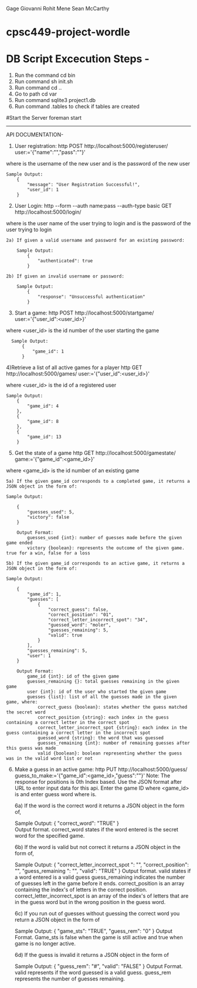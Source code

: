 Gage Giovanni
Rohit Mene
Sean McCarthy
# cpsc449-project-wordle

# DB Script Excecution Steps -
   1) Run the command  cd bin
   2) Run command sh init.sh
   3) Run command cd ..
   4) Go to path   cd var
   5) Run command  sqlite3 project1.db
   6) Run command .tables  to check if tables are created

#Start the Server 
   foreman start

-----------------------

API DOCUMENTATION-
1) User registration:
  http POST http://localhost:5000/registeruser/ user:='{"name":"<name>","pass":"<pass>"}'

  where <name> is the username of the new user and <pass> is the password of the new user

    Sample Output:
        {
            "message": "User Registration Successful!",
            "user_id": 1
        }

2) User Login:
  http --form --auth name:pass --auth-type basic GET http://localhost:5000/login/

  where <name> is the user name of the user trying to login and <pass > is the password of the user trying to login

    2a) If given a valid username and password for an existing password:

        Sample Output:
            {
                "authenticated": true
            }

    2b) If given an invalid username or password:

        Sample Output:
            {
                "response": "Unsuccessful authentication"
            }
        
3) Start a game:
  http POST http://localhost:5000/startgame/ user:='{"user_id":<user_id>}'

  where <user_id> is the id number of the user starting the game

      Sample Output:
          {
              "game_id": 1
          }

4)Retrieve a list of all active games for a player
  http GET http://localhost:5000/games/ user:='{"user_id":<user_id>}'

  where <user_id> is the id of a registered user

    Sample Output:
        {
            "game_id": 4
        },
        {
            "game_id": 8
        },
        {
            "game_id": 13
        }


5) Get the state of a game
  http GET http://localhost:5000/gamestate/ game:='{"game_id":<game_id>}'

  where <game_id> is the id number of an existing game
  
    5a) If the given game_id corresponds to a completed game, it returns a JSON object in the form of:
    
    Sample Output:

        {
            "guesses_used": 5,
            "victory": false
        }

        Output Format:
            guesses_used {int}: number of guesses made before the given game ended
            victory {boolean}: represents the outcome of the given game. true for a win, false for a loss

    5b) If the given game_id corresponds to an active game, it returns a JSON object in the form of:

    Sample Output:

        {
            "game_id": 1,
            "guesses": [
                {
                    "correct_guess": false,
                    "correct_position": "01",
                    "correct_letter_incorrect_spot": "34",
                    "guessed_word": "moler",
                    "guesses_remaining": 5,
                    "valid": true
                }
            ],
            "guesses_remaining": 5,
            "user": 1
        }

        Output Format:
            game_id {int}: id of the given game
            guesses_remaining {}: total guesses remaining in the given game
            user {int}: id of the user who started the given game
            guesses {list}: list of all the guesses made in the given game, where:
                correct_guess {boolean}: states whether the guess matched the secret word
                correct_position {string}: each index in the guess containing a correct letter in the correct spot
                correct_letter_incorrect_spot {string}: each index in the guess containing a correct letter in the incorrect spot
                guessed_word {string}: the word that was guessed
                guesses_remaining {int}: number of remaining guesses after this guess was made
                valid {boolean}: boolean representing whether the guess was in the valid word list or not


6) Make a guess in an active game:
  http PUT http://localhost:5000/guess/ guess_to_make:='{"game_id":<game_id>,"guess":"<guess>"}'
  Note: The response for positions is 0th Index based.
  Use the JSON format after URL to enter input data for this api. Enter the game ID where <game_id> is and enter guess word where <guess> is.
    
    6a) If the word is the correct word it returns a JSON object in the form of,        

    Sample Output:
        {
        "correct_word": "TRUE"
        }   
            Output format.
                correct_word states if the word entered is the secret word for the specified game.

    6b) If the word is valid but not correct it returns a JSON object in the form of, 

    Sample Output:
        {
        "correct_letter_incorrect_spot ": "",
        "correct_position": "",
        "guess_remaining ": "",
        "valid": "TRUE"
        }
            Output format.
                valid states if a word entered is a valid guess
                guess_remaining indicates the number of guesses left in the game before it ends.
                correct_position is an array containing the index's of letters in the correct position. 
                correct_letter_incorrect_spot is an array of the index's of letters that are in the guess word but in the wrong position in the guess word. 

    6c) If you run out of guesses without guessing the correct word you return a JSON object in the form of 

    Sample Output:
        {
        "game_sts": "TRUE",
        "guess_rem": "0"
        }
            Output Format.
                Game_sts is false when the game is still active and true when game is no longer active.

    6d) If the guess is invalid it returns a JSON object in the form of 

    Sample Output:
        {
        "guess_rem": "#",
        "valid": "FALSE"
        }
            Output Format.
                valid represents if the word guessed is a valid guess.
                guess_rem represents the number of guesses remaining.


